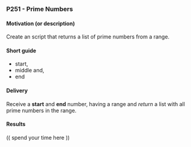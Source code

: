 ### P251 - Prime Numbers

#### Motivation (or description)
Create an script that returns a list of prime numbers from a range.

#### Short guide
* start,
* middle and,
* end

#### Delivery
Receive a **start** and **end** number, having a range and *return* a list with all prime numbers in the range.

#### Results
(( spend your time here ))


